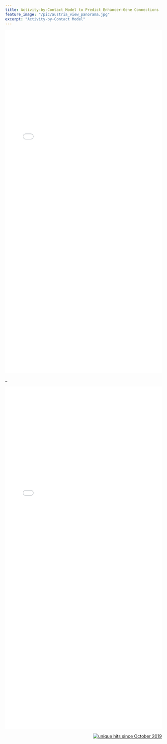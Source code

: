 ```yaml
---
title: Activity-by-Contact Model to Predict Enhancer-Gene Connections
feature_image: "/pic/austria_view_panorama.jpg"
excerpt: "Activity-by-Contact Model"
---
```


<object data="/pdf/gene_activation_overview.pdf" tyse="application/pdf" width="100%" height="1100">
<iframe src="/pdf/gene_activation_overview.pdf" width="100%" height="1100" style="border: none;">
This browser does not support PDFs. Please download the PDF to view it: <a href="/pdf/gene_activation_overview.pdf">Download PDF</a>
</iframe>
</object>

\_

<object data="/pdf/gene_activatiton_presentation.pdf" tyse="application/pdf" width="100%" height="1100">
<iframe src="/pdf/gene_activatiton_presentation.pdf" width="100%" height="1100" style="border: none;">
This browser does not support PDFs. Please download the PDF to view it: <a href="/pdf/gene_activatiton_presentation.pdf">Download PDF</a>
</iframe>
</object>

<p align="right">
<a href="http://www.hitwebcounter.com">
<img src="http://hitwebcounter.com/counter/" title="unique hits since October 2019" border="0" ></a>

